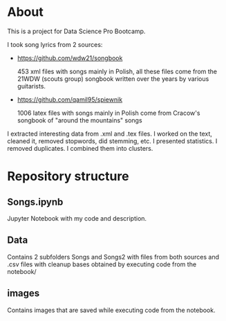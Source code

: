 # About
This is a project for Data Science Pro Bootcamp.

I took song lyrics from 2 sources: 

  * https://github.com/wdw21/songbook

     453 xml files with songs mainly in Polish, all these files come from the 21WDW (scouts group) songbook written over the years by various guitarists.

  * https://github.com/qamil95/spiewnik

     1006 latex files with songs mainly in Polish come from Cracow's songbook of "around the mountains" songs

I extracted interesting data from .xml and .tex files.
I worked on the text, cleaned it, removed stopwords, did stemming, etc. 
I presented statistics. I removed duplicates. 
I combined them into clusters.


# Repository structure

## Songs.ipynb

Jupyter Notebook with my code and description.


## Data

Contains 2 subfolders Songs and Songs2 with files from both sources and .csv files with cleanup bases obtained by executing code from the notebook/

## images 

Contains images that are saved while executing code from the notebook.
